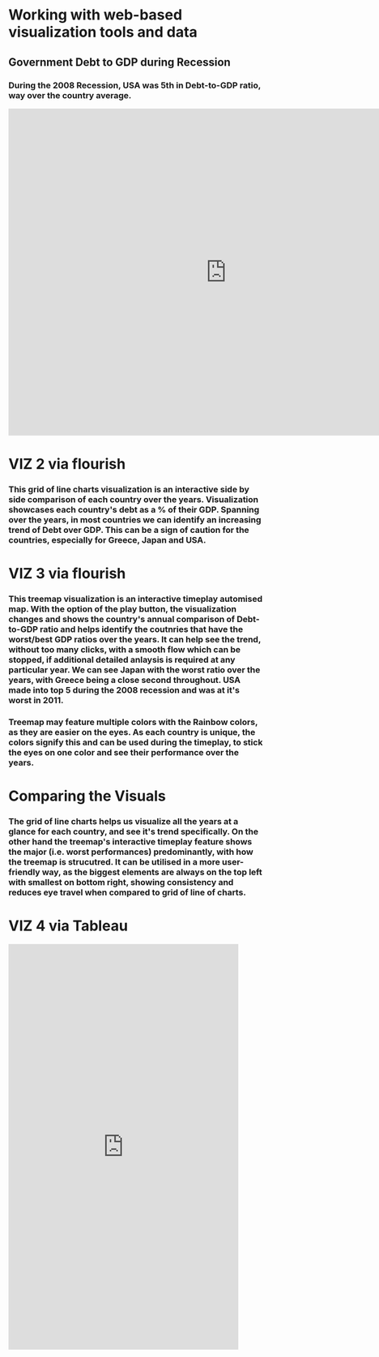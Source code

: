 # Working with web-based visualization tools and data

## Government Debt to GDP during Recession

### During the 2008 Recession, USA was 5th in Debt-to-GDP ratio, way over the country average. 

<iframe src="https://data.oecd.org/chart/6vi6" width="860" height="645" style="border: 0" mozallowfullscreen="true" webkitallowfullscreen="true" allowfullscreen="true"><a href="https://data.oecd.org/chart/6vi6" target="_blank">OECD Chart: General government debt, Total, % of GDP, Annual, 2008</a></iframe>


# VIZ 2 via flourish

### This grid of line charts visualization is an interactive side by side comparison of each country over the years. Visualization showcases each country's debt as a % of their GDP. Spanning over the years, in most countries we can identify an increasing trend of Debt over GDP. This can be a sign of caution for the countries, especially for Greece, Japan and USA. 

<div class="flourish-embed flourish-chart" data-src="visualisation/7675634"><script src="https://public.flourish.studio/resources/embed.js"></script></div>

# VIZ 3 via flourish

### This treemap visualization is an interactive timeplay automised map. With the option of the play button, the visualization changes and shows the country's annual comparison of Debt-to-GDP ratio and helps identify the coutnries that have the worst/best GDP ratios over the years. It can help see the trend, without too many clicks, with a smooth flow which can be stopped, if additional detailed anlaysis is required at any particular year. We can see Japan with the worst ratio over the years, with Greece being a close second throughout. USA made into top 5 during the 2008 recession and was at it's worst in 2011. 

<div class="flourish-embed flourish-hierarchy" data-src="visualisation/7676681"><script src="https://public.flourish.studio/resources/embed.js"></script></div>

### Treemap may feature multiple colors with the Rainbow colors, as they are easier on the eyes. As each country is unique, the colors signify this and can be used during the timeplay, to stick the eyes on one color and see their performance over the years.

# Comparing the Visuals

### The grid of line charts helps us visualize all the years at a glance for each country, and see it's trend specifically. On the other hand the treemap's interactive timeplay feature shows the major (i.e. worst performances) predominantly, with how the treemap is strucutred. It can be utilised in a more user-friendly way, as the biggest elements are always on the top left with smallest on bottom right, showing consistency and reduces eye travel when compared to grid of line of charts. 



# VIZ 4 via Tableau
  
  <iframe
  src = "https://public.tableau.com/views/OECDDataVisualization/Dashboard1?:showVizHome=no&:embed=true" width="90%" height="800" seamless frameborder="0"
scrolling="no"></iframe>

